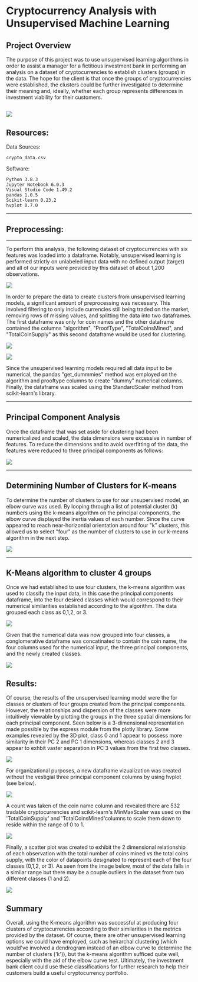 # Cryptocurrency Analysis with Unsupervised Machine Learning

## Project Overview

The purpose of this project was to use unsupervised learning algorithms in order to assist a manager for a fictitious investment bank in performing an analysis on a dataset of cryptocurrencies to establish clusters (groups) in the data.  The hope for the client is that once the groups of cryptocurrencies were established, the clusters could be further investigated to determine their meaning and, ideally, whether each group represents differences in investment viability for their customers.

![](images_for_readme/new_crypto_image_pub_dom.jpeg)
---------------------------------------------
## Resources:

Data Sources: 
    
    crypto_data.csv

    

Software: 

    Python 3.8.3
    Jupyter Notebook 6.0.3
    Visual Studio Code 1.49.2 
    pandas 1.0.5
    Scikit-learn 0.23.2
    hvplot 0.7.0

-------------
## Preprocessing:
-------------

To perform this analysis, the following dataset of cryptocurrencies with six features was loaded into a dataframe.  Notably, unsupervised learning is performed strictly on unlabeled input data with no defined output (target) and all of our inputs were provided by this dataset of about 1,200 observations.

![](images_for_readme/starting_dataframe_image.png)

In order to prepare the data to create clusters from unsupervised learning models, a significant amount of preprocessing was necessary.  This involved filtering to only include currencies still being traded on the market, removing rows of missing values, and splitting the data into two dataframes.  The first dataframe was only for coin names and the other dataframe contained the columns "algorithm", "ProofType", "TotalCoinsMined", and "TotalCoinSupply" as this second dataframe would be used for clustering.  

![](images_for_readme/split_df1.png)

![](images_for_readme/split_df2.png)

Since the unsupervised learning models required all data input to be numerical, the pandas "get_dummmies" method was employed on the algorithm and prooftype columns to create "dummy" numerical columns.  Finally, the dataframe was scaled using the StandardScaler method from scikit-learn's library.

---------
## Principal Component Analysis

Once the dataframe that was set aside for clustering had been numericalized and scaled, the data dimensions were excessive in number of features.  To reduce the dimensions and to avoid overfitting of the data, the features were reduced to three principal components as follows:

![](images_for_readme/principal_components.png)

---------
## Determining Number of Clusters for K-means

To determine the number of clusters to use for our unsupervised model, an elbow curve was used.  By looping through a list of potential cluster (k) numbers using the k-means algorithm on the principal components, the elbow curve displayed the inertia values of each number.  Since the curve appeared to reach near-horizontial orientation around four "k" clusters, this allowed us to select "four" as the number of clusters to use in our k-means algorithm in the next step.

![](images_for_readme/elbow_curve_suggests_4k.png)

--------
## K-Means algorithm to cluster 4 groups

Once we had established to use four clusters, the k-means algorithm was used to classify the input data, in this case the principal components dataframe, into the four desired classes which would correspond to their numerical similarities established according to the algorithm.  The data grouped each class as 0,1,2, or 3.  

![](images_for_readme/k-means_with_4_classes.png)

Given that the numerical data was now grouped into four classes, a conglomerative dataframe was concatinated to contain the coin name, the four columns used for the numerical input, the three principal components, and the newly created classes.

![](images_for_readme/conglomeration_df.png)


## Results:

Of course, the results of the unsupervised learning model were the for classes or clusters of four groups created from the principal components.  However, the relationships and dispersion of the classes were more intuitively viewable by plotting the groups in the three spatial dimensions for each principal component.  Seen below is a 3-dimensional representation made possible by the express module from the plotly library.  Some examples revealed by the 3D plot, class 0 and 1 appear to possess more similarity in their PC 2 and PC 1 dimensions, whereas classes 2 and 3 appear to exhbit vaster separation in PC 3 values from the first two classes.

![](images_for_readme/3D_plotly.express_image.png)

For organizational purposes, a new dataframe vizualization was created without the vestigial three principal component columns by using hvplot (see below). 

![](images_for_readme/hvplot_df.png)

 A count was taken of the coin name column and revealed there are 532 tradable cryptocurrencies and scikit-learn's MinMaxScaler was used on the 'TotalCoinSupply' and 'TotalCoinsMined'columns to scale them down to reside within the range of 0 to 1.

![](images_for_readme/preparing_for_scatter.png)

Finally, a scatter plot was created to exhibit the 2 dimensional relationship of each observation with the total number of coins mined vs the total coins supply, with the color of datapoints designated to represent each of the four classes (0,1,2, or 3).  As seen from the image below, most of the data falls in a similar range but there may be a couple outliers in the dataset from two different classes (1 and 2).

![](images_for_readme/final_scatter.png)


## Summary

Overall, using the K-means algorithm was successful at producing four clusters of cryptocurrencies according to their similarities in the metrics provided by the dataset.  Of course, there are other unsupervised learning options we could have employed, such as heirarchal clustering (which would've involved a dendrogram instead of an elbow curve to determine the number of clusters ('k')), but the k-means algorithm sufficed quite well, especially with the aid of the elbow curve test.  Ultimately, the investment bank client could use these classifications for further research to help their customers build a useful cryptocurrency portfolio.